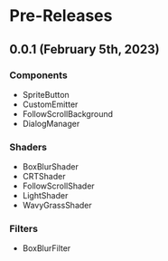 # Pre-Releases

## 0.0.1 (February 5th, 2023)

### Components

- SpriteButton
- CustomEmitter
- FollowScrollBackground
- DialogManager

### Shaders

- BoxBlurShader
- CRTShader
- FollowScrollShader
- LightShader
- WavyGrassShader

### Filters

- BoxBlurFilter
